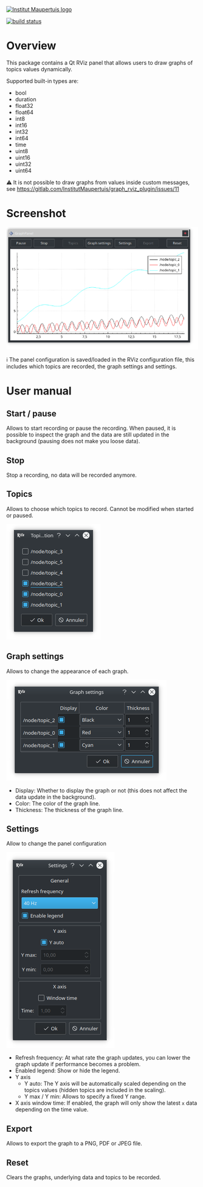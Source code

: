 [![Institut Maupertuis logo](http://www.institutmaupertuis.fr/media/gabarit/logo.png)](http://www.institutmaupertuis.fr)

[![build status](https://gitlab.com/InstitutMaupertuis/graph_rviz_plugin/badges/melodic/build.svg)](https://gitlab.com/InstitutMaupertuis/graph_rviz_plugin/commits/melodic)

# Overview
This package contains a Qt RViz panel that allows users to draw graphs of topics values dynamically.

Supported built-in types are:
- bool
- duration
- float32
- float64
- int8
- int16
- int32
- int64
- time
- uint8
- uint16
- uint32
- uint64

:warning: It is not possible to draw graphs from values inside custom messages, see https://gitlab.com/InstitutMaupertuis/graph_rviz_plugin/issues/11

# Screenshot
![Graph panel](documentation/graph_panel.png)

:information_source: The panel configuration is saved/loaded in the RViz configuration file, this includes which topics are recorded, the graph settings and settings.

# User manual

## Start / pause
Allows to start recording or pause the recording. When paused, it is possible to inspect the graph and the data are still updated in the background (pausing does not make you loose data).

## Stop
Stop a recording, no data will be recorded anymore.

## Topics
Allows to choose which topics to record. Cannot be modified when started or paused.

![Topic selection](documentation/topic_selection.png)

## Graph settings
Allows to change the appearance of each graph.

![Graph settings](documentation/graph_settings.png)

- Display: Whether to display the graph or not (this does not affect the data update in the background).
- Color: The color of the graph line.
- Thickness: The thickness of the graph line.

## Settings
Allow to change the panel configuration

![Settings](documentation/settings.png)

- Refresh frequency: At what rate the graph updates, you can lower the graph update if performance becomes a problem.
- Enabled legend: Show or hide the legend.
- Y axis
  - Y auto: The Y axis will be automatically scaled depending on the topics values (hidden topics are included in the scaling).
  - Y max / Y min: Allows to specify a fixed Y range.
- X axis window time: If enabled, the graph will only show the latest `x` data depending on the time value.

## Export
Allows to export the graph to a PNG, PDF or JPEG file.

## Reset
Clears the graphs, underlying data and topics to be recorded.
